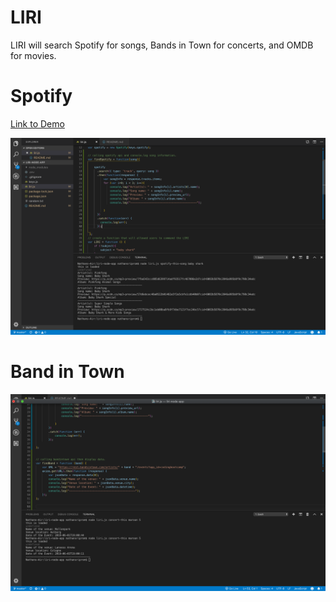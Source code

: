 # LIRI
LIRI will search Spotify for songs, Bands in Town for concerts, and OMDB for movies.

# Spotify

[Link to Demo](https://drive.google.com/file/d/1rik8SdvCiRaHE8NxOkVTfWdEgs-sQlN-/view)

![Spotify screenshot](img/spotifyss.png)

# Band in Town
![Bands in Town screenshot](img/bandtown.png)
